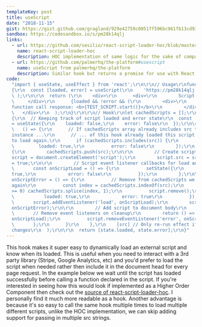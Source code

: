 ```yaml
---
templateKey: post
title: useScript
date: "2018-11-15"
gist: https://gist.github.com/gragland/929e42759c0051ff596bc961fb13cd93
sandbox: https://codesandbox.io/s/pm28k14qlj
links:
  - url: https://github.com/sesilio/react-script-loader-hoc/blob/master/src/index.js
    name: react-script-loader-hoc
    description: HOC implementation of same logic for the sake of comparison.
  - url: https://github.com/palmerhq/the-platform#usescript
    name: useScript from palmerhq/the-platform
    description: Similar hook but returns a promise for use with React Suspense.
code:
  "import { useState, useEffect } from 'react';\r\n\r\n// Usage\r\nfunction App()
  {\r\n  const [loaded, error] = useScript(\r\n    'https://pm28k14qlj.codesandbox.io/test-external-script.js'\r\n
  \ );\r\n\r\n  return (\r\n    <div>\r\n      <div>\r\n        Script loaded: <b>{loaded.toString()}</b>\r\n
  \     </div>\r\n      {loaded && !error && (\r\n        <div>\r\n          Script
  function call response: <b>{TEST_SCRIPT.start()}</b>\r\n        </div>\r\n      )}\r\n
  \   </div>\r\n  );\r\n}\r\n\r\n// Hook\r\nlet cachedScripts = [];\r\nfunction useScript(src)
  {\r\n  // Keeping track of script loaded and error state\r\n  const [state, setState]
  = useState({\r\n    loaded: false,\r\n    error: false\r\n  });\r\n\r\n  useEffect(\r\n
  \   () => {\r\n      // If cachedScripts array already includes src that means another
  instance ...\r\n      // ... of this hook already loaded this script, so no need
  to load again.\r\n      if (cachedScripts.includes(src)) {\r\n        setState({\r\n
  \         loaded: true,\r\n          error: false\r\n        });\r\n      } else
  {\r\n        cachedScripts.push(src);\r\n\r\n        // Create script\r\n        let
  script = document.createElement('script');\r\n        script.src = src;\r\n        script.async
  = true;\r\n\r\n        // Script event listener callbacks for load and error\r\n
  \       const onScriptLoad = () => {\r\n          setState({\r\n            loaded:
  true,\r\n            error: false\r\n          });\r\n        };\r\n\r\n        const
  onScriptError = () => {\r\n          // Remove from cachedScripts we can try loading
  again\r\n          const index = cachedScripts.indexOf(src);\r\n          if (index
  >= 0) cachedScripts.splice(index, 1);\r\n          script.remove();\r\n\r\n          setState({\r\n
  \           loaded: true,\r\n            error: true\r\n          });\r\n        };\r\n\r\n
  \       script.addEventListener('load', onScriptLoad);\r\n        script.addEventListener('error',
  onScriptError);\r\n\r\n        // Add script to document body\r\n        document.body.appendChild(script);\r\n\r\n
  \       // Remove event listeners on cleanup\r\n        return () => {\r\n          script.removeEventListener('load',
  onScriptLoad);\r\n          script.removeEventListener('error', onScriptError);\r\n
  \       };\r\n      }\r\n    },\r\n    [src] // Only re-run effect if script src
  changes\r\n  );\r\n\r\n  return [state.loaded, state.error];\r\n}"
---
```


This hook makes it super easy to dynamically load an external script and know when its loaded. This is useful when you need to interact with a 3rd party library (Stripe, Google Analytics, etc) and you'd prefer to load the script when needed rather then include it in the document head for every page request. In the example below we wait until the script has loaded successfully before calling a function declared in the script. If you're interested in seeing how this would look if implemented as a Higher Order Component then check out the [source of react-script-loader-hoc](https://github.com/sesilio/react-script-loader-hoc/blob/master/src/index.js). I personally find it much more readable as a hook. Another advantage is because it's so easy to call the same hook multiple times to load multiple different scripts, unlike the HOC implementation, we can skip adding support for passing in multiple src strings.
